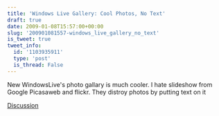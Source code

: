 ```yaml
---
title: 'Windows Live Gallery: Cool Photos, No Text'
draft: true
date: 2009-01-08T15:57:00+00:00
slug: '200901081557-windows_live_gallery_no_text'
is_tweet: true
tweet_info:
  id: '1103935911'
  type: 'post'
  is_thread: False
---
```




New WindowsLive's photo gallary is much cooler. I hate slideshow from Google Picasaweb and flickr. They distroy photos by putting text on it

[Discussion](https://x.com/sytelus/status/1103935911)
